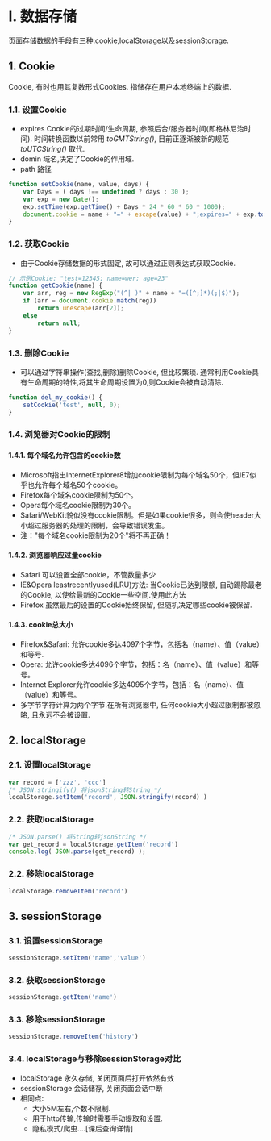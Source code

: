 # I. 数据存储

页面存储数据的手段有三种:cookie,localStorage以及sessionStorage.

## 1. Cookie
Cookie, 有时也用其复数形式Cookies. 指储存在用户本地终端上的数据.

### 1.1. 设置Cookie
- expires Cookie的过期时间/生命周期, 参照后台/服务器时间(即格林尼治时间). 时间转换函数以前常用 *toGMTString()*, 目前正逐渐被新的规范 *toUTCString()* 取代.
- domin 域名,决定了Cookie的作用域.
- path 路径

```javascript
function setCookie(name, value, days) {
    var Days = ( days !== undefined ? days : 30 );
    var exp = new Date();
    exp.setTime(exp.getTime() + Days * 24 * 60 * 60 * 1000);
    document.cookie = name + "=" + escape(value) + ";expires=" + exp.toUTCString();
}
```

### 1.2. 获取Cookie
- 由于Cookie存储数据的形式固定, 故可以通过正则表达式获取Cookie.

```JavaScript
// 示例Cookie: "test=12345; name=wer; age=23"
function getCookie(name) {
    var arr, reg = new RegExp("(^| )" + name + "=([^;]*)(;|$)");
    if (arr = document.cookie.match(reg))
        return unescape(arr[2]);
    else
        return null;
}
```

### 1.3. 删除Cookie

- 可以通过字符串操作(查找,删除)删除Cookie, 但比较繁琐. 通常利用Cookie具有生命周期的特性,将其生命周期设置为0,则Cookie会被自动清除.
```JavaScript
function del_my_cookie() {
    setCookie('test', null, 0);
}
```

### 1.4. 浏览器对Cookie的限制

#### 1.4.1. 每个域名允许包含的cookie数
- Microsoft指出InternetExplorer8增加cookie限制为每个域名50个，但IE7似乎也允许每个域名50个cookie。
- Firefox每个域名cookie限制为50个。
- Opera每个域名cookie限制为30个。
- Safari/WebKit貌似没有cookie限制。但是如果cookie很多，则会使header大小超过服务器的处理的限制，会导致错误发生。
- 注："每个域名cookie限制为20个"将不再正确！

#### 1.4.2. 浏览器响应过量cookie
- Safari 可以设置全部cookie，不管数量多少
- IE&Opera leastrecentlyused(LRU)方法: 当Cookie已达到限额, 自动踢除最老的Cookie, 以使给最新的Cookie一些空间.使用此方法
- Firefox 虽然最后的设置的Cookie始终保留, 但随机决定哪些cookie被保留.

#### 1.4.3. cookie总大小
- Firefox&Safari: 允许cookie多达4097个字节，包括名（name）、值（value）和等号.
- Opera: 允许cookie多达4096个字节，包括：名（name）、值（value）和等号。
- Internet Explorer允许cookie多达4095个字节，包括：名（name）、值（value）和等号。
- 多字节字符计算为两个字节.在所有浏览器中, 任何cookie大小超过限制都被忽略, 且永远不会被设置.


## 2. localStorage

### 2.1. 设置localStorage

```JavaScript
var record = ['zzz', 'ccc']
/* JSON.stringify() 将jsonString转String */
localStorage.setItem('record', JSON.stringify(record) )
```

### 2.2. 获取localStorage
```JavaScript
/* JSON.parse() 将String转jsonString */
var get_record = localStorage.getItem('record')
console.log( JSON.parse(get_record) );
```


### 2.2. 移除localStorage
```JavaScript
localStorage.removeItem('record')
```

## 3. sessionStorage

### 3.1. 设置sessionStorage
```javascript
sessionStorage.setItem('name','value')
```

### 3.2. 获取sessionStorage
```javaScript
sessionStorage.getItem('name')
```

### 3.3. 移除sessionStorage
```javaScript
sessionStorage.removeItem('history')
```

### 3.4. localStorage与移除sessionStorage对比

- localStorage 永久存储, 关闭页面后打开依然有效
- sessionStorage 会话储存, 关闭页面会话中断
- 相同点:
    - 大小5M左右,个数不限制.
    - 用于http传输,传输时需要手动提取和设置.
    - 隐私模式/爬虫....[课后查询详情]
